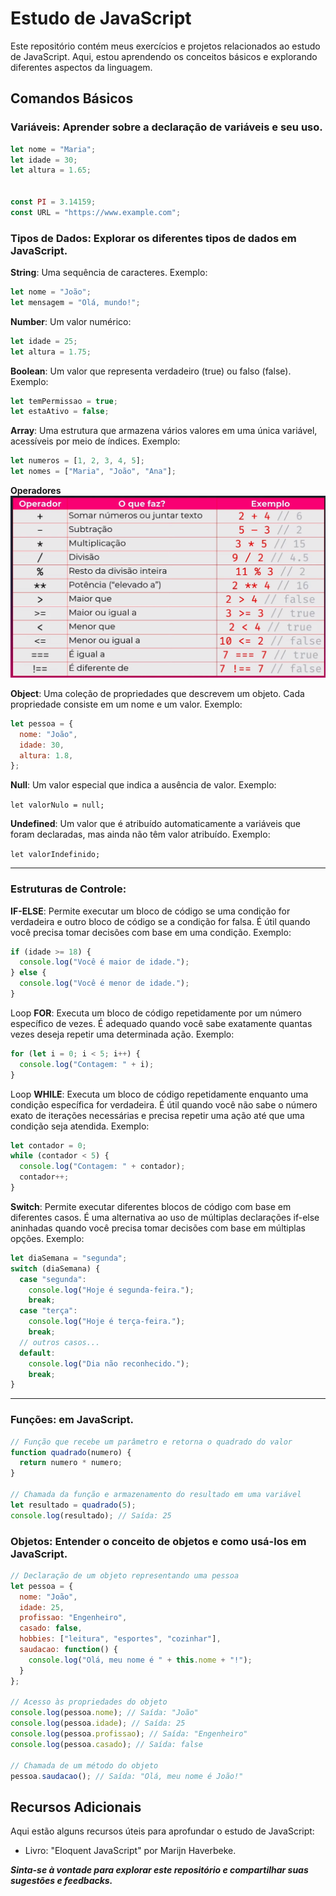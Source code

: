 # Estudo de JavaScript

Este repositório contém meus exercícios e projetos relacionados ao estudo de JavaScript. Aqui, estou aprendendo os conceitos básicos e explorando diferentes aspectos da linguagem.

## Comandos Básicos

### Variáveis: Aprender sobre a declaração de variáveis e seu uso.
```javascript
let nome = "Maria";
let idade = 30;
let altura = 1.65; 


const PI = 3.14159;
const URL = "https://www.example.com";
```



### Tipos de Dados: Explorar os diferentes tipos de dados em JavaScript.
**String**: Uma sequência de caracteres. Exemplo:
```javascript
let nome = "João";
let mensagem = "Olá, mundo!";
```


**Number**: Um valor numérico:
```javascript
let idade = 25;
let altura = 1.75;
```


**Boolean**: Um valor que representa verdadeiro (true) ou falso (false). Exemplo:
```javascript
let temPermissao = true;
let estaAtivo = false;
```


**Array**: Uma estrutura que armazena vários valores em uma única variável, acessíveis por meio de índices. Exemplo:
```javascript
let numeros = [1, 2, 3, 4, 5];
let nomes = ["Maria", "João", "Ana"];
```


**Operadores**
![Operadores](image.png)


**Object**: Uma coleção de propriedades que descrevem um objeto. Cada propriedade consiste em um nome e um valor. Exemplo:
```javascript
let pessoa = {
  nome: "João",
  idade: 30,
  altura: 1.8,
};
```


**Null**: Um valor especial que indica a ausência de valor. Exemplo:

```let valorNulo = null; ```



**Undefined**: Um valor que é atribuído automaticamente a variáveis que foram declaradas, mas ainda não têm valor atribuído. Exemplo:

``` let valorIndefinido; ```


___


### Estruturas de Controle: 
**IF-ELSE**: Permite executar um bloco de código se uma condição for verdadeira e outro bloco de código se a condição for falsa. É útil quando você precisa tomar decisões com base em uma condição.
Exemplo:
```javascript
if (idade >= 18) {
  console.log("Você é maior de idade.");
} else {
  console.log("Você é menor de idade.");
}
```


Loop **FOR**: Executa um bloco de código repetidamente por um número específico de vezes. É adequado quando você sabe exatamente quantas vezes deseja repetir uma determinada ação.
Exemplo:
```javascript
for (let i = 0; i < 5; i++) {
  console.log("Contagem: " + i);
}
```


Loop **WHILE**: Executa um bloco de código repetidamente enquanto uma condição específica for verdadeira. É útil quando você não sabe o número exato de iterações necessárias e precisa repetir uma ação até que uma condição seja atendida.
Exemplo:
```javascript
let contador = 0;
while (contador < 5) {
  console.log("Contagem: " + contador);
  contador++;
}
```


**Switch**: Permite executar diferentes blocos de código com base em diferentes casos. É uma alternativa ao uso de múltiplas declarações if-else aninhadas quando você precisa tomar decisões com base em múltiplas opções.
Exemplo:
```javascript
let diaSemana = "segunda";
switch (diaSemana) {
  case "segunda":
    console.log("Hoje é segunda-feira.");
    break;
  case "terça":
    console.log("Hoje é terça-feira.");
    break;
  // outros casos...
  default:
    console.log("Dia não reconhecido.");
    break;
}
```

___


### Funções:  em JavaScript.
```javascript
// Função que recebe um parâmetro e retorna o quadrado do valor
function quadrado(numero) {
  return numero * numero;
}

// Chamada da função e armazenamento do resultado em uma variável
let resultado = quadrado(5);
console.log(resultado); // Saída: 25

```


### Objetos: Entender o conceito de objetos e como usá-los em JavaScript.
```javascript
// Declaração de um objeto representando uma pessoa
let pessoa = {
  nome: "João",
  idade: 25,
  profissao: "Engenheiro",
  casado: false,
  hobbies: ["leitura", "esportes", "cozinhar"],
  saudacao: function() {
    console.log("Olá, meu nome é " + this.nome + "!");
  }
};

// Acesso às propriedades do objeto
console.log(pessoa.nome); // Saída: "João"
console.log(pessoa.idade); // Saída: 25
console.log(pessoa.profissao); // Saída: "Engenheiro"
console.log(pessoa.casado); // Saída: false

// Chamada de um método do objeto
pessoa.saudacao(); // Saída: "Olá, meu nome é João!"
```



## Recursos Adicionais

Aqui estão alguns recursos úteis para aprofundar o estudo de JavaScript:

- Livro: "Eloquent JavaScript" por Marijn Haverbeke.


***Sinta-se à vontade para explorar este repositório e compartilhar suas sugestões e feedbacks.***
